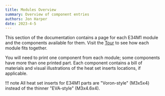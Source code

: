 ```yaml
---
title: Modules Overview
summary: Overview of component entries
authors: Jon Harper
date: 2023-4-5
---
```


This section of the documentation contains a page for each E34M1 module and the components available for them. Visit the [Tour](../tour.md) to see how each module fits together.

You will need to print one component from each module; some components have more than one printed part. Each component contains a bill of materials and visual illustrations of the heat set inserts locations, if applicable.

!!! note
    All heat set inserts for E34M1 parts are "Voron-style" (M3x5x4) instead of the thinner "EVA-style" (M3x4.6x4).